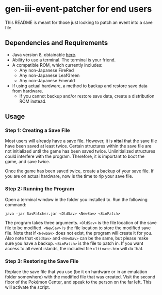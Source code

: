 # gen-iii-event-patcher for end users
This README is meant for those just looking to patch an event into a save file.

## Dependencies and Requirements
* Java version 8, obtainable [here](https://adoptopenjdk.net/).
* Ability to use a terminal. The terminal is your friend.
* A compatible ROM, which currently includes:
  * Any non-Japanese FireRed
  * Any non-Japanese LeafGreen
  * Any non-Japanese Emerald
* If using actual hardware, a method to backup and restore save data from hardware.
  * If you cannot backup and/or restore save data, create a distribution ROM instead.

## Usage
### Step 1: Creating a Save File
Most users will already have a save file. However, it is **vital** that the save file have been saved at least twice. Certain structures within the save file are not initialized until the game has been saved twice. Uniinitialized structures could interfere with the program. Therefore, it is important to boot the game, and save twice.

Once the game has been saved twice, create a backup of your save file. If you are on actual hardware, now is the time to rip your save file.

### Step 2: Running the Program
Open a terminal window in the folder you installed to. Run the following command:
```
java -jar SavPatcher.jar <OldSav> <NewSav> <BinPatch>
```
The program takes three arguments. `<OldSav>` is the file location of the save file to be modified. `<NewSav>` is the file location to store the modified save file. Note that if `<NewSav>` does not exist, the program will create it for you. Also note that `<OldSav>` and `<NewSav>` can be the same, but please make sure you have a backup. `<BinPatch>` is the file to patch in. If you want access to all event islands, the included file `ultimate.bin` will do that.

### Step 3: Restoring the Save File
Replace the save file that you use (be it on hardware or in an emulation folder somewhere) with the modified file that was created. Visit the second floor of the Pokémon Center, and speak to the person on the far left. This will activate the script.
